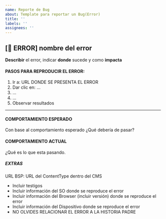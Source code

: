 ```yaml
---
name: Reporte de Bug
about: Template para reportar un Bug(Error)
title: ''
labels: ''
assignees: ''
---
```


## [🐞 ERROR]  nombre del error

**Describir** el error, indicar **donde** sucede y como **impacta**

#### PASOS PARA REPRODUCIR EL ERROR:

 1. Ir a: URL DONDE SE PRESENTA EL ERROR
 2. Dar clic en: ...
 3. ...
 4. ...
 5. Observar resultados
 ---
 
 #### COMPORTAMIENTO ESPERADO
 
 Con base al comportamiento esperado ¿Qué debería de pasar?

#### COMPORTAMIENTO ACTUAL

¿Qué es lo que esta pasando.

##### EXTRAS

URL BSP: URL del ContentType dentro del CMS

- Incluir testigos
- Incluir información del SO donde se reproduce el error
- Incluir información del Browser (incluir versión) donde se reproduce el error
- Incluir información del Dispositivo donde se reproduce el error
- NO OLVIDES RELACIONAR EL ERROR A LA HISTORIA PADRE
 
